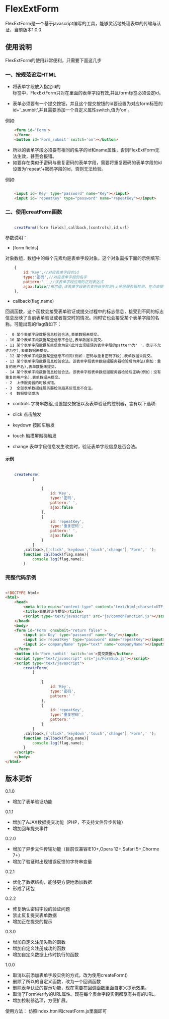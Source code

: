﻿# FlexExtForm
FlexExtForm是一个基于javascript编写的工具，能够灵活地处理表单的传输与认证，当前版本1.0.0

## 使用说明
FlexExtForm的使用非常便利，只需要下面这几步

### 一、按规范设定HTML

- 将表单字段放入指定id的<form>标签中，FlexExtForm只对在<form>里面的表单字段有效,并且form标签必须设定id。
- 表单必须要有一个提交按钮，并且这个提交按钮的id要设置为对应form标签的id+'_sumbit',并且需要添加一个自定义属性switch,值为'on'。

例如:

``` html
	<form id='Form'>
	</form>
	<button id='Form_submit' switch='on'></button>
```
- 所以的表单字段必须要有相同的名字的id和name属性，否则FlexExtForm无法生效，甚至会报错。
- 如要存在类似于密码与重复密码的表单字段，需要将重复密码的表单字段的id设置为'repeat'+密码字段的id，否则无法检验。

例如:

``` html

	<input id='Key' type="password" name="Key"></input>
	<input id='repeatKey' type="password" name="repeatKey"></input>

```

### 二、使用creatForm函数

``` js
	
	creatForm([form fields],callback,[controls],id,url)

```
参数说明：

- [form fields] 

对象数组，数组中的每个元素均是表单字段对象。这个对象需按下面的示例填写:

``` js
	{
		id:'Key',//对应表单字段的id
		type:'密码',//对应表单字段的名字
		pattern:' ',//该表单字段应用的正则表达式
		ajax:false//布尔值,该表单字段是否支持异步检测(上传至服务器检测，在点击提交按钮之前)
	},

```

- callback(flag,name)

回调函数，这个函数会接受表单验证或提交过程中的标志信息，接受到不同的标志信息反映了当前表单验证或者提交时的情况。同时它也会接受某个表单字段的名称。可能出现的flag值如下：
	
	-  0 某个表单字段数据信息检验合法,表单数据未提交。
	- 10 某个表单字段数据某些信息不合法,表单数据未提交。
	- 11 某个表单字段数据某些信息为空(此时出现错误的表单字段的pattern为' '，表示不允许为空),表单数据未提交。
	- 12 某个表单字段数据某些信息不相同(例如：密码与重复密码字段),表单数据未提交。
	- 13 某个表单字段数据信息检验合法，该表单字段表单数经据服务器检验后为非法(例如：重复的用户名),表单数据未提交。
	- 14 某个表单字段数据信息检验合法，该表单字段表单数经据服务器检验后正确(例如：没有重复的用户名),表单数据未提交。
	- 2  上传服务器的时候出错。
	- 3	 全部表单数据经服务器检测后某些信息不合法。
	- 4  数据提交成功

- controls
字符串数组,设置提交按钮以及表单验证的控制器，含有以下选项:

- click 点击触发
- keydown 按回车触发
- touch 触摸屏触碰触发
- change 表单字段信息发生改变时，验证表单字段信息是否合法。

#### 示例

``` js
	
	createForm(
			[	
				
				{
					id:'Key',
					type:'密码',
					pattern:' ',
					ajax:false
				},
				{
					id:'repeatKey',
					type:'重复密码',
					pattern:' ',
					ajax:false
				}
			]
		,callback,['click','keydown','touch','change'],'Form',' ');
		function callback(flag,name){
			console.log(flag,name);
		}

```

### 完整代码示例

``` html

<!DOCTYPE html>
<html>
	<head>
		<meta http-equiv="content-type" content="text/html;charset=UTF-8;">
		<title>表单验证与提交</title>
		<script type="text/javascript" src="js/commonFunction.js"></script>
	</head>
	<body>
	<form id='Form' onsubmit="return false" >
		<input id='Key' type="password" name="Key"></input>
		<input id='repeatKey' type="password" name="repeatKey"></input>
		<input id='companyName' type="text" name="companyName"></input>
	</form>
	<button id='Form_sumbit' switch='on'>提交数据</button>
	<script type="text/javascript" src="js/FormSub.js"></script>
	<script type="text/javascript">
		createForm(
			[	
				
				{
					id:'Key',
					type:'密码',
					pattern:' '
				},
				{
					id:'repeatKey',
					type:'重复密码',
					pattern:' '
				}
			]
		,callback,['click','keydown','touch','change'],'Form',' ');
		function callback(flag,name){
			console.log(flag,name);
		}
	</script>
	</body>
</html>

```

## 版本更新

0.1.0
- 增加了表单验证功能


0.1.1 
- 增加了AJAX数据提交功能（PHP，不支持文件异步传输）
- 增加回车提交事件

0.2.0
- 增加了异步文件传输功能（目前仅兼容IE10+,Opera 12+,Safari 5+,Chorme 7+）
- 增加了验证时出现错误反馈的字符串变量

0.2.1

- 优化了数据结构，能够更方便地添加数据
- 形成了闭包

0.2.2

- 修复确认密码字段的验证问题
- 禁止反复提交表单数据	
- 增加正在提交的提示

0.3.0

- 增加自定义注册失败的函数
- 增加自定义注册成功的函数
- 增加自定义数据上传时执行的函数

1.0.0

- 取消以前添加表单字段实例的方式，改为使用createForm()
- 删除了所以的自定义函数，改为一个回调函数
- 删除表单认证的提示功能，现在需要在回调函数里面自定义提示效果。
- 取消了FormVerify的URL属性。现在每个表单字段实例都享有共有的URL。
- 增加控制器选项，方便扩展。

使用方法：
仿照index.html和creatForm.js里面即可